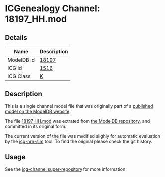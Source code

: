 # ICGenealogy Channel: 18197\_HH.mod

## Details

Name | Description
---- | -----------
ModelDB id | [18197](http://senselab.med.yale.edu/ModelDB/ShowModel.cshtml?model=18197)
ICG id | [1516](http://icg.neurotheory.ox.ac.uk/channels/1/1516)
ICG Class | [K](http://icg.neurotheory.ox.ac.uk/channels/1)

## Description

This is a single channel model file that was originally part of a [published model on the ModelDB website](http://senselab.med.yale.edu/mModelDB/ShowModel.cshtml?model=18197).


The file [18197\_HH.mod](18197_HH.mod) was extrated from [the ModelDB repository](http://senselab.med.yale.edu/ModelDB/ShowModel.cshtml?model=18197), and committed in its original form.

The current version of the file was modified slighly for automatic evaluation by the [icg-nrn-sim](https://github.com/icgenealogy/icg-nrn-sim) tool. To find the original please check the git history.


## Usage

See the [icg-channel super-repository](https://github.com/icgenealogy/icg-channels) for more information.
